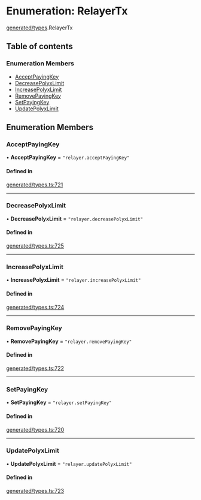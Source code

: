 # Enumeration: RelayerTx

[generated/types](../wiki/generated.types).RelayerTx

## Table of contents

### Enumeration Members

- [AcceptPayingKey](../wiki/generated.types.RelayerTx#acceptpayingkey)
- [DecreasePolyxLimit](../wiki/generated.types.RelayerTx#decreasepolyxlimit)
- [IncreasePolyxLimit](../wiki/generated.types.RelayerTx#increasepolyxlimit)
- [RemovePayingKey](../wiki/generated.types.RelayerTx#removepayingkey)
- [SetPayingKey](../wiki/generated.types.RelayerTx#setpayingkey)
- [UpdatePolyxLimit](../wiki/generated.types.RelayerTx#updatepolyxlimit)

## Enumeration Members

### AcceptPayingKey

• **AcceptPayingKey** = ``"relayer.acceptPayingKey"``

#### Defined in

[generated/types.ts:721](https://github.com/PolymeshAssociation/polymesh-sdk/blob/07b115c8/src/generated/types.ts#L721)

___

### DecreasePolyxLimit

• **DecreasePolyxLimit** = ``"relayer.decreasePolyxLimit"``

#### Defined in

[generated/types.ts:725](https://github.com/PolymeshAssociation/polymesh-sdk/blob/07b115c8/src/generated/types.ts#L725)

___

### IncreasePolyxLimit

• **IncreasePolyxLimit** = ``"relayer.increasePolyxLimit"``

#### Defined in

[generated/types.ts:724](https://github.com/PolymeshAssociation/polymesh-sdk/blob/07b115c8/src/generated/types.ts#L724)

___

### RemovePayingKey

• **RemovePayingKey** = ``"relayer.removePayingKey"``

#### Defined in

[generated/types.ts:722](https://github.com/PolymeshAssociation/polymesh-sdk/blob/07b115c8/src/generated/types.ts#L722)

___

### SetPayingKey

• **SetPayingKey** = ``"relayer.setPayingKey"``

#### Defined in

[generated/types.ts:720](https://github.com/PolymeshAssociation/polymesh-sdk/blob/07b115c8/src/generated/types.ts#L720)

___

### UpdatePolyxLimit

• **UpdatePolyxLimit** = ``"relayer.updatePolyxLimit"``

#### Defined in

[generated/types.ts:723](https://github.com/PolymeshAssociation/polymesh-sdk/blob/07b115c8/src/generated/types.ts#L723)

